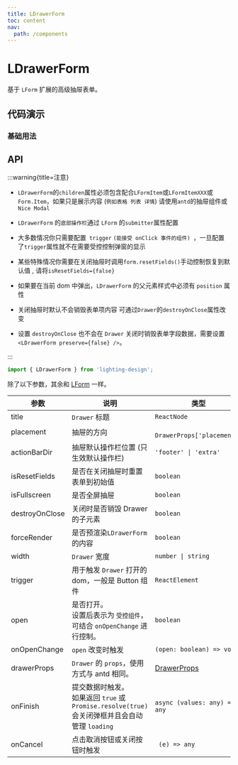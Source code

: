 ```yaml
---
title: LDrawerForm
toc: content
nav:
  path: /components
---
```


# LDrawerForm

基于 `LForm` 扩展的高级抽屉表单。

## 代码演示

### 基础用法

<code src='./demos/Demo4.tsx'></code>

<!-- ### 全屏抽屉

<code src='./demos/Demo6.tsx'></code>

### 使用 open 受控

<code src='./demos/Demo1.tsx'></code>

### 编辑回显

<code src='./demos/Demo3.tsx'></code>

### 自定义按钮

<code src='./demos/Demo2.tsx'></code>

### 渲染在当前 DOM

<code src='./demos/Demo5.tsx'></code>

### 通过 Token 修改样式

`antd` 的版本要大于等于 `5.7.0`

<code src='./demos/Demo7.tsx'></code>

### 与 useShow 结合使用

<code src='./demos/Demo9.tsx'></code>

### 与 Nice Modal 结合使用

<code src='./demos/Demo8.tsx'></code> -->

## API

:::warning{title=注意}

- `LDrawerForm`的`children`属性必须包含配合`LFormItem`或`LFormItemXXX`或`Form.Item`，如果只是展示内容 (`例如表格 列表 详情`) 请使用`antd`的抽屉组件或`Nice Modal`

- `LDrawerForm` 的`底部操作栏`通过 `LForm` 的`submitter`属性配置

- 大多数情况你只需要配置` trigger` `(能接受 onClick 事件的组件) `，一旦配置了`trigger`属性就不在需要受控控制弹窗的显示

- 某些特殊情况你需要在关闭抽屉时调用`form.resetFields()`手动控制恢复到默认值 , 请将`isResetFields={false}`

- 如果要在当前 dom 中弹出，`LDrawerForm` 的父元素样式中必须有 `position` 属性

- 关闭抽屉时默认不会销毁表单项内容 可通过`Drawer`的`destroyOnClose`属性改变

- 设置 `destroyOnClose` 也不会在 `Drawer` 关闭时销毁表单字段数据，需要设置 `<LDrawerForm preserve={false} />`。

:::

```ts
import { LDrawerForm } from 'lighting-design';
```

除了以下参数，其余和 [LForm](/components/form#api) 一样。

| 参数           | 说明                                                                                              | 类型                                                        | 默认值     |
| -------------- | ------------------------------------------------------------------------------------------------- | ----------------------------------------------------------- | ---------- |
| title          | `Drawer` 标题                                                                                     | `ReactNode`                                                 | `-`        |
| placement      | 抽屉的方向                                                                                        | ` DrawerProps['placement']`                                 | `'right'`  |
| actionBarDir   | 抽屉默认操作栏位置 (只生效默认操作栏)                                                             | `'footer' \| 'extra'`                                       | `'footer'` |
| isResetFields  | 是否在关闭抽屉时重置表单到初始值                                                                  | `boolean`                                                   | `true`     |
| isFullscreen   | 是否全屏抽屉                                                                                      | `boolean`                                                   | `false`    |
| destroyOnClose | 关闭时是否销毁 Drawer 的子元素                                                                    | `boolean`                                                   | `false`    |
| forceRender    | 是否预渲染`LDrawerForm`的内容                                                                     | `boolean`                                                   | `false`    |
| width          | `Drawer` 宽度                                                                                     | `number \| string`                                          | `600`      |
| trigger        | 用于触发 `Drawer` 打开的 dom，一般是 Button 组件                                                  | `ReactElement`                                              | `-`        |
| open           | 是否打开。<br/>设置后表示为 `受控组件`，可结合 `onOpenChange` 进行控制。                          | `boolean`                                                   | `-`        |
| onOpenChange   | `open` 改变时触发                                                                                 | `(open: boolean) => void`                                   | `-`        |
| drawerProps    | `Drawer` 的 `props`，使用方式与 antd 相同。                                                       | [DrawerProps](https://ant.design/components/drawer-cn/#api) | `-`        |
| onFinish       | 提交数据时触发。<br>如果返回 `true` 或 `Promise.resolve(true)` 会关闭弹框并且会自动管理 `loading` | `async (values: any) => any`                                | `-`        |
| onCancel       | 点击取消按钮或关闭按钮时触发                                                                      | ` (e) => any`                                               | `-`        |
